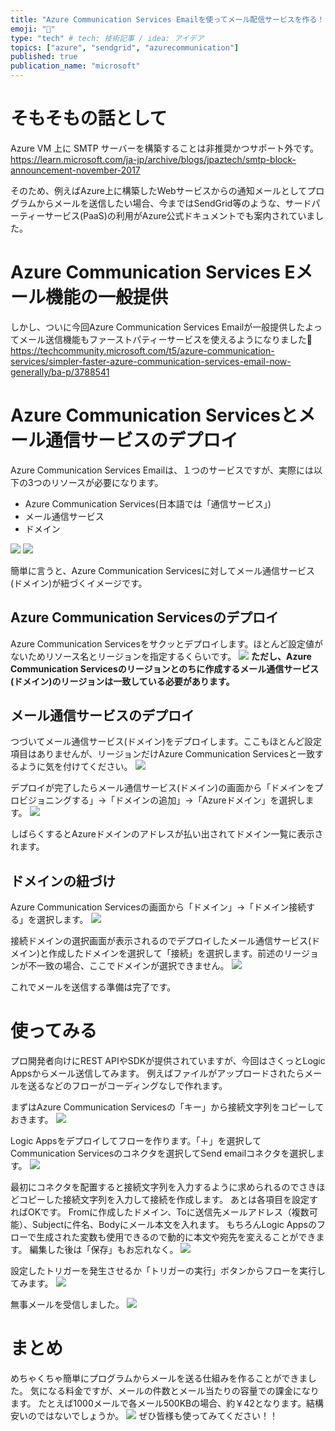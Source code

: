 ```yaml
---
title: "Azure Communication Services Emailを使ってメール配信サービスを作る！"
emoji: "📨"
type: "tech" # tech: 技術記事 / idea: アイデア
topics: ["azure", "sendgrid", "azurecommunication"]
published: true
publication_name: "microsoft"
---
```


# そもそもの話として
Azure VM 上に SMTP サーバーを構築することは非推奨かつサポート外です。
https://learn.microsoft.com/ja-jp/archive/blogs/jpaztech/smtp-block-announcement-november-2017

そのため、例えばAzure上に構築したWebサービスからの通知メールとしてプログラムからメールを送信したい場合、今まではSendGrid等のような、サードパーティーサービス(PaaS)の利用がAzure公式ドキュメントでも案内されていました。


# Azure Communication Services Eメール機能の一般提供
しかし、ついに今回Azure Communication Services Emailが一般提供したよってメール送信機能もファーストパティーサービスを使えるようになりました🎉
https://techcommunity.microsoft.com/t5/azure-communication-services/simpler-faster-azure-communication-services-email-now-generally/ba-p/3788541


# Azure Communication Servicesとメール通信サービスのデプロイ
Azure Communication Services Emailは、１つのサービスですが、実際には以下の3つのリソースが必要になります。

- Azure Communication Services(日本語では「通信サービス」)
- メール通信サービス
- ドメイン

![](/images/azure-communication-service-email/rg.png)
![](/images/azure-communication-service-email/rgd.png)

簡単に言うと、Azure Communication Servicesに対してメール通信サービス(ドメイン)が紐づくイメージです。

## Azure Communication Servicesのデプロイ
Azure Communication Servicesをサクッとデプロイします。ほとんど設定値がないためリソース名とリージョンを指定するくらいです。
![](/images/azure-communication-service-email/acmsdeploy.png)
**ただし、Azure Communication Servicesのリージョンとのちに作成するメール通信サービス(ドメイン)のリージョンは一致している必要があります。**

## メール通信サービスのデプロイ
つづいてメール通信サービス(ドメイン)をデプロイします。ここもほとんど設定項目はありませんが、リージョンだけAzure Communication Servicesと一致するように気を付けてください。
![](/images/azure-communication-service-email/domaindeploy.png)

デプロイが完了したらメール通信サービス(ドメイン)の画面から「ドメインをプロビジョニングする」→「ドメインの追加」→「Azureドメイン」を選択します。
![](/images/azure-communication-service-email/createdomain.png)

しばらくするとAzureドメインのアドレスが払い出されてドメイン一覧に表示されます。

## ドメインの紐づけ
Azure Communication Servicesの画面から「ドメイン」→「ドメイン接続する」を選択します。
![](/images/azure-communication-service-email/adddomain.png)

接続ドメインの選択画面が表示されるのでデプロイしたメール通信サービス(ドメイン)と作成したドメインを選択して「接続」を選択します。前述のリージョンが不一致の場合、ここでドメインが選択できません。
![](/images/azure-communication-service-email/setdomain.png)

これでメールを送信する準備は完了です。

# 使ってみる
プロ開発者向けにREST APIやSDKが提供されていますが、今回はさくっとLogic Appsからメール送信してみます。
例えばファイルがアップロードされたらメールを送るなどのフローがコーディングなしで作れます。

まずはAzure Communication Servicesの「キー」から接続文字列をコピーしておきます。
![](/images/azure-communication-service-email/acmskey.png)

Logic Appsをデプロイしてフローを作ります。「＋」を選択してCommunication Servicesのコネクタを選択してSend emailコネクタを選択します。
![](/images/azure-communication-service-email/connector.png)

最初にコネクタを配置すると接続文字列を入力するように求められるのでさきほどコピーした接続文字列を入力して接続を作成します。
あとは各項目を設定すればOKです。
Fromに作成したドメイン、Toに送信先メールアドレス（複数可能）、Subjectに件名、Bodyにメール本文を入れます。
もちろんLogic Appsのフローで生成された変数も使用できるので動的に本文や宛先を変えることができます。
編集した後は「保存」もお忘れなく。
![](/images/azure-communication-service-email/setaction.png)

設定したトリガーを発生させるか「トリガーの実行」ボタンからフローを実行してみます。
![](/images/azure-communication-service-email/exec.png)

無事メールを受信しました。
![](/images/azure-communication-service-email/sample.png)

# まとめ
めちゃくちゃ簡単にプログラムからメールを送る仕組みを作ることができました。
気になる料金ですが、メールの件数とメール当たりの容量での課金になります。
たとえば1000メールで各メール500KBの場合、約￥42となります。結構安いのではないでしょうか。
![](/images/azure-communication-service-email/price.png)
ぜひ皆様も使ってみてください！！